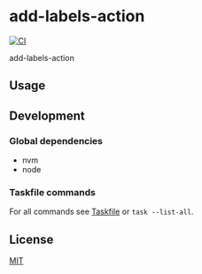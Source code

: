 # add-labels-action

[![CI](https://github.com/datalens-tech/add-labels-action/workflows/Check%20PR/badge.svg)](https://github.com/datalens-tech/add-labels-action/actions?query=workflow%3A%22%22Check+PR%22%22)

add-labels-action

## Usage

## Development

### Global dependencies

- nvm
- node

### Taskfile commands

For all commands see [Taskfile](Taskfile.yaml) or `task --list-all`.

## License

[MIT](LICENSE)
